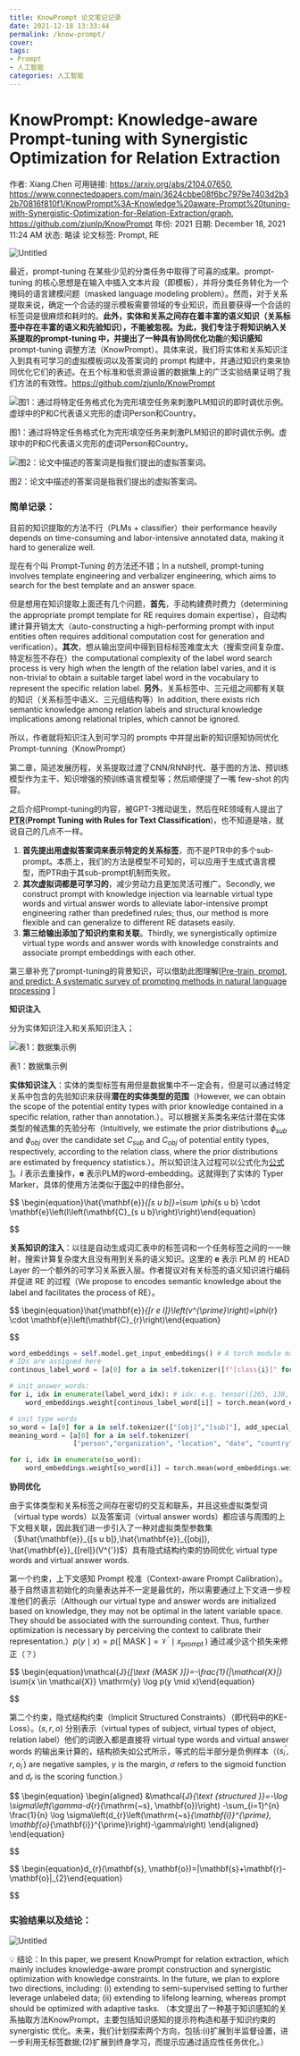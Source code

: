 ```yaml
---
title: KnowPrompt 论文笔记记录
date: 2021-12-18 13:33:44
permalink: /know-prompt/
cover: 
tags: 
- Prompt
- 人工智能
categories: 人工智能
---
```


# KnowPrompt: Knowledge-aware Prompt-tuning with Synergistic Optimization for Relation Extraction

作者: Xiang.Chen
可用链接: https://arxiv.org/abs/2104.07650, https://www.connectedpapers.com/main/3624cbbe08f6bc7979e7403d2b32b70816f810f1/KnowPrompt%3A-Knowledge%20aware-Prompt%20tuning-with-Synergistic-Optimization-for-Relation-Extraction/graph, https://github.com/zjunlp/KnowPrompt
年份: 2021
日期: December 18, 2021 11:24 AM
状态: 略读
论文标签: Prompt, RE

![Untitled](https://xerrors.oss-cn-shanghai.aliyuncs.com/imgs/20220307133634.png)

最近，prompt-tuning 在某些少见的分类任务中取得了可喜的成果。prompt-tuning 的核心思想是在输入中插入文本片段（即模板），并将分类任务转化为一个掩码的语言建模问题（masked language modeling problem）。然而，对于关系提取来说，确定一个合适的提示模板需要领域的专业知识，而且要获得一个合适的标签词是很麻烦和耗时的。**此外，实体和关系之间存在着丰富的语义知识（关系标签中存在丰富的语义和先验知识），不能被忽视。**为此，我们专注于将知识纳入关系提取的prompt-tuning 中，并提出了一种具有**协同优化功能**的**知识感知** prompt-tuning 调整方法（KnowPrompt）。具体来说，我们将实体和关系知识注入到具有可学习的虚拟模板词以及答案词的 prompt 构建中，并通过知识约束来协同优化它们的表述。在五个标准和低资源设置的数据集上的广泛实验结果证明了我们方法的有效性。https://github.com/zjunlp/KnowPrompt

![图1：通过将特定任务格式化为完形填空任务来刺激PLM知识的即时调优示例。虚球中的P和C代表语义完形的虚词Person和Country。](https://xerrors.oss-cn-shanghai.aliyuncs.com/imgs/20220307133606.png)

图1：通过将特定任务格式化为完形填空任务来刺激PLM知识的即时调优示例。虚球中的P和C代表语义完形的虚词Person和Country。

![图2：论文中描述的答案词是指我们提出的虚拟答案词。](https://xerrors.oss-cn-shanghai.aliyuncs.com/imgs/20220307133602.png)

图2：论文中描述的答案词是指我们提出的虚拟答案词。

### 简单记录：

目前的知识提取的方法不行（PLMs + classifier）their performance heavily depends on time-consuming and labor-intensive annotated data, making it hard to generalize well.

现在有个叫 Prompt-Tuning 的方法还不错；In a nutshell, prompt-tuning involves template engineering and verbalizer engineering, which aims to search for the best template and an answer space.

但是想用在知识提取上面还有几个问题，**首先**，手动构建费时费力（determining the appropriate prompt template for RE requires domain expertise），自动构建计算开销太大（auto-constructing a high-performing prompt with input entities often requires additional computation cost for generation and verification）。**其次**，想从输出空间中得到目标标签难度太大（搜索空间复杂度、特定标签不存在）the computational complexity of the label word search process is very high when the length of the relation label varies, and it is non-trivial to obtain a suitable target label word in the vocabulary to represent the specific relation label. **另外**，关系标签中、三元组之间都有关联的知识（关系标签中语义、三元组结构等）In addition, there exists rich semantic knowledge among relation labels and structural knowledge implications among relational triples, which cannot be ignored.

所以，作者就将知识注入到可学习的 prompts 中并提出新的知识感知协同优化 Prompt-tunning（KnowPrompt）

第二章，简述发展历程，关系提取过渡了CNN/RNN时代、基于图的方法、预训练模型作为主干、知识增强的预训练语言模型等；然后顺便提了一嘴 few-shot 的内容。

之后介绍Prompt-tuning的内容，被GPT-3推动诞生，然后在RE领域有人提出了[**PTR**](https://arxiv.org/abs/2105.11259)(**Prompt Tuning with Rules for Text Classification**)，也不知道是啥，就说自己的几点不一样。

1. **首先提出用虚拟答案词来表示特定的关系标签**，而不是PTR中的多个sub-prompt。本质上，我们的方法是模型不可知的，可以应用于生成式语言模型，而PTR由于其sub-prompt机制而失败。
2. **其次虚拟词都是可学习的**，减少劳动力且更加灵活可推广。Secondly, we construct prompt with knowledge injection via learnable virtual type words and virtual answer words to alleviate labor-intensive prompt engineering rather than predefined rules; thus, our method is more flexible and can generalize to different RE datasets easily.
3. **第三给输出添加了知识约束和关联**。Thirdly, we synergistically optimize virtual type words and answer words with knowledge constraints and associate prompt embeddings with each other.

第三章补充了prompt-tuning的背景知识，可以借助此图理解[[Pre-train, prompt, and predict: A systematic survey of prompting methods in natural language processing](https://www.notion.so/Pre-train-prompt-and-predict-A-systematic-survey-of-prompting-methods-in-natural-language-process-299045f92e424f64ab7ccd1397b790a3) ]

**知识注入**

分为实体知识注入和关系知识注入；

![表1：数据集示例](https://xerrors.oss-cn-shanghai.aliyuncs.com/imgs/20220307133502.png)

表1：数据集示例

**实体知识注入**：实体的类型标签有用但是数据集中不一定会有，但是可以通过特定关系中包含的先验知识来获得**潜在的实体类型的范围**（However, we can obtain the scope of the potential entity types with prior knowledge contained in a specific relation, rather than annotation.）。可以根据关系类名来估计潜在实体类型的候选集的先验分布（Intuitively, we estimate the prior distributions $\phi_{sub}$ and $\phi_{obj}$ over the candidate set $C_{sub}$ and $C_{obj}$ of potential entity types, respectively, according to the relation class, where the prior distributions are estimated by frequency statistics.）。所以知识注入过程可以公式化为[公式1](https://www.notion.so/KnowPrompt-Knowledge-aware-Prompt-tuning-with-Synergistic-Optimization-for-Relation-Extraction-ab64d0b0c7cf46c49923b118266b59e0)。$I$ 表示去重操作，$\mathbf{e}$ 表示PLM的word-embedding。这就得到了实体的 Typer Marker，具体的使用方法类似于[图2](https://www.notion.so/KnowPrompt-Knowledge-aware-Prompt-tuning-with-Synergistic-Optimization-for-Relation-Extraction-ab64d0b0c7cf46c49923b118266b59e0)中的绿色部分。

$$
\begin{equation}\hat{\mathbf{e}}_{[s u b]}=\sum \phi_{s u b} \cdot \mathbf{e}\left(I\left(\mathbf{C}_{s u b}\right)\right)\end{equation}

$$

**关系知识的注入**：以往是自动生成词汇表中的标签词和一个任务标签之间的一一映射，搜索计算复杂度大且没有用到关系的语义知识。这里的 $\mathbf{e}$ 表示 PLM 的 HEAD Layer 的一个额外的可学习关系嵌入层。作者提议对有关标签的语义知识进行编码并促进 RE 的过程（We propose to encodes semantic knowledge about the label and facilitates the process of RE）。

$$
\begin{equation}\hat{\mathbf{e}}_{[r e l]}\left(v^{\prime}\right)=\phi_{r} \cdot \mathbf{e}\left(\mathbf{C}_{r}\right)\end{equation}

$$

```python
word_embeddings = self.model.get_input_embeddings() # A torch module mapping vocabulary to hidden states. Embedding(50300, 1024)
# IDs are assigned here
continous_label_word = [a[0] for a in self.tokenizer([f"[class{i}]" for i in range(1, num_labels+1)], add_special_tokens=False)['input_ids']]

# init_answer_words:
for i, idx in enumerate(label_word_idx): # idx: e.g. tensor([265, 138, 18727, 0, 0, 0])
    word_embeddings.weight[continous_label_word[i]] = torch.mean(word_embeddings.weight[idx], dim=0) # mean

# init type words
so_word = [a[0] for a in self.tokenizer(["[obj]","[sub]"], add_special_tokens=False)['input_ids']] # e.g. [50294, 50293]
meaning_word = [a[0] for a in self.tokenizer(
				["person","organization", "location", "date", "country"], add_special_tokens=False)['input_ids']] # e.g. [5970, 17247, 41829, 10672, 12659]

for i, idx in enumerate(so_word):
    word_embeddings.weight[so_word[i]] = torch.mean(word_embeddings.weight[meaning_word], dim=0) # mean, sub = obj
```

**协同优化**

由于实体类型和关系标签之间存在密切的交互和联系，并且这些虚拟类型词（virtual type words）以及答案词（virtual answer words）都应该与周围的上下文相关联，因此我们进一步引入了一种对虚拟类型参数集（$\hat{\mathbf{e}}_{[s u b]},\hat{\mathbf{e}}_{[obj]}, \hat{\mathbf{e}}_{[rel]}(V^{'})$）具有隐式结构约束的协同优化 virtual type words and virtual answer words.

第一个约束，上下文感知 Prompt 校准（Context-aware Prompt Calibration）。基于自然语言初始化的向量表达并不一定是最优的，所以需要通过上下文进一步校准他们的表示（Although our virtual type and answer words are initialized based on knowledge, they may not be optimal in the latent variable space. They should be associated with the surrounding context. Thus, further optimization is necessary by perceiving the context to calibrate their representation.）$p(y \mid x)=p\left([\text { MASK }]=\mathcal{V}^{\prime} \mid x_{\text {prompt }}\right)$ 通过减少这个损失来修正（？）

$$
\begin{equation}\mathcal{J}_{[\text {MASK }]}=-\frac{1}{|\mathcal{X}|} \sum_{x \in \mathcal{X}} \mathrm{y} \log p(y \mid x)\end{equation}

$$

第二个约束，隐式结构约束（Implicit Structured Constraints）（即代码中的KE-Loss）。$(s,r,o)$ 分别表示（virtual types of subject, virtual types of object, relation label）他们的词嵌入都是直接将 virtual type words and virtual answer words 的输出来计算的，结构损失如公式所示，等式的后半部分是负例样本（$(s_i^{'}, r, o_i^{'})$ are negative samples,  $\gamma$  is the margin, $\sigma$ refers to the sigmoid function and $d_r$ is the scoring function.）

$$
\begin{equation}
\begin{aligned}
&\mathcal{J}_{\text {structured }}=-\log \sigma\left(\gamma-d_{r}(\mathrm{~s}, \mathbf{o})\right) 
-\sum_{i=1}^{n} \frac{1}{n} \log \sigma\left(d_{r}\left(\mathrm{~s}_{\mathbf{i}}^{\prime}, \mathbf{o}_{\mathbf{i}}^{\prime}\right)-\gamma\right)
\end{aligned}
\end{equation}

$$

$$
\begin{equation}d_{r}(\mathbf{s}, \mathbf{o})=\|\mathbf{s}+\mathbf{r}-\mathbf{o}\|_{2}\end{equation}

$$

### 实验结果以及结论：

![Untitled](https://xerrors.oss-cn-shanghai.aliyuncs.com/imgs/20220307133445.png)

<aside>
💡 结论：In this paper, we present KnowPrompt for relation extraction, which mainly includes knowledge-aware prompt construction and synergistic optimization with knowledge constraints. In the future, we plan to explore two directions, including: (i) extending to semi-supervised setting to further leverage unlabeled data; (ii) extending to lifelong learning, whereas prompt should be optimized with adaptive tasks. （本文提出了一种基于知识感知的关系抽取方法KnowPrompt，主要包括知识感知的提示符构造和基于知识约束的synergistic 优化。未来，我们计划探索两个方向，包括:(i)扩展到半监督设置，进一步利用无标签数据;(2)扩展到终身学习，而提示应通过适应性任务优化。）
</aside>
